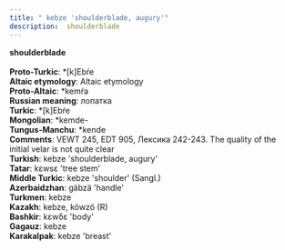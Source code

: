 ```yaml
---
title: " kebze 'shoulderblade, augury'"
description:  shoulderblade
---
```

<p data-pagefind-weight="0.5">
<strong> shoulderblade</strong><br><br>
<strong>Proto-Turkic</strong>:  *[k]Ebŕe<br>
<strong>Altaic etymology</strong>:  Altaic etymology<br>
<strong> Proto-Altaic</strong>:  *kemŕa<br>
<strong>Russian meaning</strong>:  лопатка<br>
<strong>Turkic</strong>:  *[k]Ebŕe<br>
<strong>Mongolian</strong>:  *kemde-<br>
<strong>Tungus-Manchu</strong>:  *kende<br>
<strong>Comments</strong>:  VEWT 245, EDT 905, Лексика 242-243. The quality of the initial velar is not quite clear<br>
<strong>Turkish</strong>:  kebze 'shoulderblade, augury'<br>
<strong>Tatar</strong>:  kɛwsɛ 'tree stem'<br>
<strong>Middle Turkic</strong>:  kebze 'shoulder' (Sangl.)<br>
<strong>Azerbaidzhan</strong>:  gäbzä 'handle'<br>
<strong>Turkmen</strong>:  kebze<br>
<strong>Kazakh</strong>:  kebze, köwzö (R)<br>
<strong>Bashkir</strong>:  kɛwδɛ 'body'<br>
<strong>Gagauz</strong>:  kebze<br>
<strong>Karakalpak</strong>:  kebze 'breast'<br>

</p>

